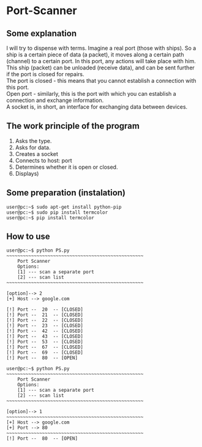# Port-Scanner

## Some explanation
I will try to dispense with terms. Imagine a real port (those with ships). So a ship is a certain piece of data (a packet), it moves along a certain path (channel) to a certain port. In this port, any actions will take place with him. This ship (packet) can be unloaded (receive data), and can be sent further if the port is closed for repairs.  
The port is closed - this means that you cannot establish a connection with this port.  
Open port - similarly, this is the port with which you can establish a connection and exchange information.  
A socket is, in short, an interface for exchanging data between devices.

## The work principle of the program
1. Asks the type.
2. Asks for data.
3. Creates a socket
4. Connects to host: port
5. Determines whether it is open or closed.
6. Displays)

## Some preparation (instalation)
```console
user@pc:~$ sudo apt-get install python-pip
user@pc:~$ sudo pip install termcolor
user@pc:~$ pip install termcolor
```

## How to use
```console
user@pc:~$ python PS.py 
~~~~~~~~~~~~~~~~~~~~~~~~~~~~~~~~~~~~~~~~~~~~~~~~~~
	Port Scanner
	Options:
	[1] --- scan a separate port
	[2] --- scan list
~~~~~~~~~~~~~~~~~~~~~~~~~~~~~~~~~~~~~~~~~~~~~~~~~~

[option]--> 2
[+] Host --> google.com

[!] Port --  20  -- [CLOSED]
[!] Port --  21  -- [CLOSED]
[!] Port --  22  -- [CLOSED]
[!] Port --  23  -- [CLOSED]
[!] Port --  42  -- [CLOSED]
[!] Port --  43  -- [CLOSED]
[!] Port --  53  -- [CLOSED]
[!] Port --  67  -- [CLOSED]
[!] Port --  69  -- [CLOSED]
[!] Port --  80  -- [OPEN]

```
```console
user@pc:~$ python PS.py 
~~~~~~~~~~~~~~~~~~~~~~~~~~~~~~~~~~~~~~~~~~~~~~~~~~
	Port Scanner
	Options:
	[1] --- scan a separate port
	[2] --- scan list
~~~~~~~~~~~~~~~~~~~~~~~~~~~~~~~~~~~~~~~~~~~~~~~~~~

[option]--> 1
~~~~~~~~~~~~~~~~~~~~~~~~~~~~~~~~~~~~~~~~~~~~~~~~~~
[+] Host --> google.com
[+] Port --> 80
~~~~~~~~~~~~~~~~~~~~~~~~~~~~~~~~~~~~~~~~~~~~~~~~~~
[!] Port --  80  -- [OPEN]
```
